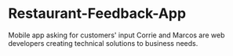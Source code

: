 # Restaurant-Feedback-App
Mobile app asking for customers' input
Corrie and Marcos are web developers creating technical solutions to business needs.
